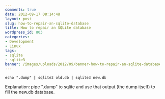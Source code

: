 ```yaml
---
comments: true
date: 2012-09-17 08:14:48
layout: post
slug: how-to-repair-an-sqlite-database
title: How to repair an SQLite database
wordpress_id: 803
categories:
- Development
- Linux
tags:
- sqlite
- sqlite3
banner: /images/uploads/2012/09/banner-how-to-repair-an-sqlite-database.jpg
---
```


```
echo ".dump" | sqlite3 old.db | sqlite3 new.db
```

Explanation: pipe ".dump" to sqlite and use that output (the dump itself) to fill the new.db database.
